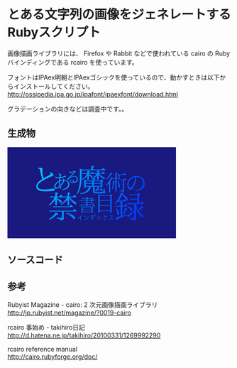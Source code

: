 # とある文字列の画像をジェネレートするRubyスクリプト

画像描画ライブラリには、 Firefox や Rabbit などで使われている cairo の Ruby バインディングである rcairo を使っています。 

フォントはIPAex明朝とIPAexゴシックを使っているので、動かすときは以下からインストールしてください。
<br />
http://ossipedia.ipa.go.jp/ipafont/ipaexfont/download.html

グラデーションの向きなどは調査中です。。

## 生成物
![toaru-image-20130310](/images/toaru-image-20130310.png)

## ソースコード
<script src="https://gist.github.com/myokoym/5128655.js"></script>

## 参考
Rubyist Magazine - cairo: 2 次元画像描画ライブラリ
<br />
http://jp.rubyist.net/magazine/?0019-cairo

rcairo 事始め - takihiro日記
<br />
http://d.hatena.ne.jp/takihiro/20100331/1269992290

rcairo reference manual
<br />
http://cairo.rubyforge.org/doc/

